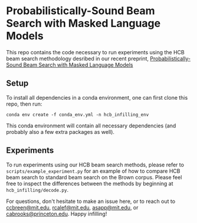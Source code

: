 # Probabilistically-Sound Beam Search with Masked Language Models

This repo contains the code necessary to run experiments using the HCB beam search methodology
desribed in our recent preprint, [Probabilistically-Sound Beam Search with Masked Language Models](https://arxiv.org/abs/2402.15020)

## Setup
To install all dependencies in a conda environment, one can first clone this repo, then run:

```
conda env create -f conda_env.yml -n hcb_infilling_env
```

This conda environment will contain all necessary dependencies (and probably also a few extra packages
as well).

## Experiments
To run experiments using our HCB beam search methods, please refer to `scripts/example_experiment.py` for
an example of how to compare HCB beam search to standard beam search on the Brown corpus. Please feel
free to inspect the differences between the methods by beginning at `hcb_infilling/decode.py`.

For questions, don't hesitate to make an issue here, or to reach out to ccbreen@mit.edu, rcalef@mit.edu,
asapp@mit.edu, or cabrooks@princeton.edu. Happy infilling!
